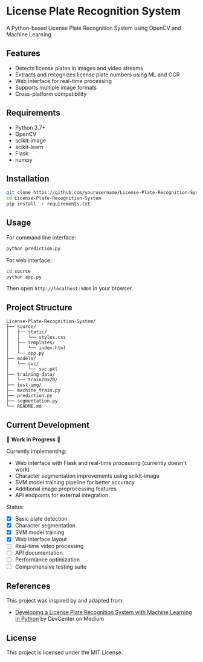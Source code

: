 # License Plate Recognition System
A Python-based License Plate Recognition System using OpenCV and Machine Learning.

## Features

- Detects license plates in images and video streams
- Extracts and recognizes license plate numbers using ML and OCR
- Web interface for real-time processing
- Supports multiple image formats
- Cross-platform compatibility

## Requirements

- Python 3.7+
- OpenCV
- scikit-image
- scikit-learn
- Flask
- numpy

## Installation

```bash
git clone https://github.com/yourusername/License-Plate-Recognition-System.git
cd License-Plate-Recognition-System
pip install -r requirements.txt
```

## Usage

For command line interface:
```bash
python prediction.py 
```

For web interface:
```bash
cd source
python app.py
```

Then open `http://localhost:5000` in your browser.

## Project Structure

```
License-Plate-Recognition-System/
├── source/
│   ├── static/
│   │   └── styles.css
│   ├── templates/
│   │   └── index.html
│   └── app.py
├── models/
│   └── svc/
│       └── svc.pkl
├── training-data/
│   └── train20x20/
├── test-img/
├── machine_train.py
├── prediction.py
├── segmentation.py
└── README.md
```

## Current Development

🚧 **Work in Progress** 🚧

Currently implementing:
- Web interface with Flask and real-time processing (currently doesn't work)
- Character segmentation improvements using scikit-image
- SVM model training pipeline for better accuracy
- Additional image preprocessing features
- API endpoints for external integration

Status:
- [x] Basic plate detection
- [x] Character segmentation
- [x] SVM model training
- [x] Web interface layout
- [ ] Real-time video processing
- [ ] API documentation
- [ ] Performance optimization
- [ ] Comprehensive testing suite

## References

This project was inspired by and adapted from:
- [Developing a License Plate Recognition System with Machine Learning in Python](https://medium.com/devcenter/developing-a-license-plate-recognition-system-with-machine-learning-in-python-787833569ccd) by DevCenter on Medium

## License

This project is licensed under the MIT License.